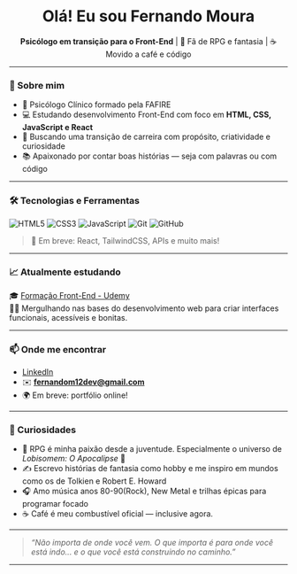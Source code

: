 <h1 align="center"> Olá! Eu sou Fernando Moura</h1>

<p align="center">
  <strong>Psicólogo em transição para o Front-End</strong> | 🎲 Fã de RPG e fantasia | ☕ Movido a café e código
</p>

---

### 🚀 Sobre mim

- 🧠 Psicólogo Clínico formado pela FAFIRE  
- 💻 Estudando desenvolvimento Front-End com foco em **HTML, CSS, JavaScript e React**
- 🎯 Buscando uma transição de carreira com propósito, criatividade e curiosidade
- 📚 Apaixonado por contar boas histórias — seja com palavras ou com código

---

### 🛠️ Tecnologias e Ferramentas

![HTML5](https://img.shields.io/badge/HTML5-E34F26?style=for-the-badge&logo=html5&logoColor=white)
![CSS3](https://img.shields.io/badge/CSS3-1572B6?style=for-the-badge&logo=css3&logoColor=white)
![JavaScript](https://img.shields.io/badge/JavaScript-F7DF1E?style=for-the-badge&logo=javascript&logoColor=black)
![Git](https://img.shields.io/badge/Git-F05032?style=for-the-badge&logo=git&logoColor=white)
![GitHub](https://img.shields.io/badge/GitHub-100000?style=for-the-badge&logo=github&logoColor=white)

> 🧪 Em breve: React, TailwindCSS, APIs e muito mais!

---

### 📈 Atualmente estudando

🎓 [Formação Front-End - Udemy](https://www.udemy.com/)  
👨‍🏫 Mergulhando nas bases do desenvolvimento web para criar interfaces funcionais, acessíveis e bonitas.

---

### 📫 Onde me encontrar

- [LinkedIn](https://www.linkedin.com/in/fernando-moura-23a2b9289/)  
- ✉️ **fernandom12dev@gmail.com**  
- 🌍 Em breve: portfólio online!

---

### 💬 Curiosidades

- 🎲 RPG é minha paixão desde a juventude. Especialmente o universo de *Lobisomem: O Apocalipse* 🐺
- ✍️ Escrevo histórias de fantasia como hobby e me inspiro em mundos como os de Tolkien e Robert E. Howard
- 🎧 Amo música anos 80-90(Rock), New Metal e trilhas épicas para programar focado
- ☕ Café é meu combustível oficial — inclusive agora.

---

> _“Não importa de onde você vem. O que importa é para onde você está indo... e o que você está construindo no caminho.”_

---
